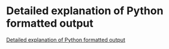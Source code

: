 # Detailed explanation of Python formatted output
[Detailed explanation of Python formatted output](https://aiwithcloud.com/2022/09/15/detailed_explanation_of_python_formatted_output/)